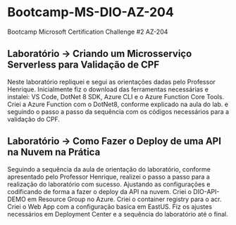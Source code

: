 # Bootcamp-MS-DIO-AZ-204
Bootcamp Microsoft Certification Challenge #2 AZ-204

## Laboratório -> Criando um Microsserviço Serverless para Validação de CPF
Neste laboratório repliquei e segui as orientações dadas pelo Professor Henrique. Inicialmente fiz o download das ferramentas necessárias e instalei: VS Code, DotNet 8 SDK, Azure CLI e o Azure Function Core Tools. Criei a Azure Function com o DotNet8, conforme explicado na aula do lab. e seguindo o passo a passo da sequência com os códigos necessários para a validação do CPF. 


## Laboratório -> Como Fazer o Deploy de uma API na Nuvem na Prática
Seguindo a sequência da aula de orientação do laboratório, conforme apresentado pelo Professor Henrique, realizei o passo a passo para a realização do laboratório com sucesso. Ajustando as configurações e codificando de forma a fazer o deploy da API na nuvem. Criei o DIO-API-DEMO em Resource Group no Azure. Criei o container registry para o acr. Criei o Web App com a configuração basica em EastUS. Fiz os ajustes necessários em Deployment Center e a sequência do laboratório até o final.
